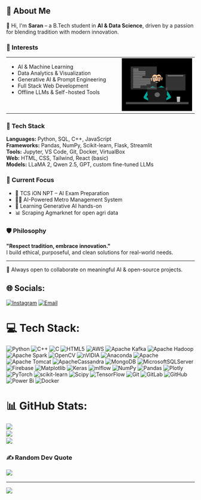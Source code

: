 ## 💫 About Me

👋 Hi, I'm **Saran** – a B.Tech student in **AI & Data Science**, driven by a passion for blending tradition with modern innovation.  


<h3>🧠 Interests</h3>

<table>
  <tr>
    <td valign="top" width="60%">
      <ul>
        <li>AI & Machine Learning</li>
        <li>Data Analytics & Visualization</li>
        <li>Generative AI & Prompt Engineering</li>
        <li>Full Stack Web Development</li>
        <li>Offline LLMs & Self-hosted Tools</li>
      </ul>
    </td>
    <td align="right" width="500%">
      <img src="uidwepg.webp" alt="Developer GIF" width="250"/>
    </td>
  </tr>
</table>


### 🧰 Tech Stack
**Languages:** Python, SQL, C++, JavaScript  
**Frameworks:** Pandas, NumPy, Scikit-learn, Flask, Streamlit  
**Tools:** Jupyter, VS Code, Git, Docker, VirtualBox  
**Web:** HTML, CSS, Tailwind, React (basic)  
**Models:** LLaMA 2, Qwen 2.5, GPT, custom fine-tuned LLMs

### 🚀 Current Focus
- 🧠 TCS iON NPT – AI Exam Preparation  
- 🧑‍💻 AI-Powered Metro Management System  
- 🌱 Learning Generative AI hands-on  
- 📊 Scraping Agmarknet for open agri data

### 🛡 Philosophy
**"Respect tradition, embrace innovation."**  
I build ethical, purposeful, and clean solutions for real-world needs.

---

🤝 Always open to collaborate on meaningful AI & open-source projects.


## 🌐 Socials:
[![Instagram](https://img.shields.io/badge/Instagram-%23E4405F.svg?logo=Instagram&logoColor=white)](https://www.instagram.com/s_a_r_a_n.15?igsh=dDYxeHl5YjVyamMx)
[![Email](https://img.shields.io/badge/Email-D14836?logo=gmail&logoColor=white)](mailto:sarankumarktg@gmail.com)


# 💻 Tech Stack:
![Python](https://img.shields.io/badge/python-3670A0?style=for-the-badge&logo=python&logoColor=ffdd54) ![C++](https://img.shields.io/badge/c++-%2300599C.svg?style=for-the-badge&logo=c%2B%2B&logoColor=white) ![C](https://img.shields.io/badge/c-%2300599C.svg?style=for-the-badge&logo=c&logoColor=white) ![HTML5](https://img.shields.io/badge/html5-%23E34F26.svg?style=for-the-badge&logo=html5&logoColor=white) ![AWS](https://img.shields.io/badge/AWS-%23FF9900.svg?style=for-the-badge&logo=amazon-aws&logoColor=white) ![Apache Kafka](https://img.shields.io/badge/Apache%20Kafka-000?style=for-the-badge&logo=apachekafka) ![Apache Hadoop](https://img.shields.io/badge/Apache%20Hadoop-66CCFF?style=for-the-badge&logo=apachehadoop&logoColor=black) ![Apache Spark](https://img.shields.io/badge/Apache%20Spark-FDEE21?style=for-the-badge&logo=apachespark&logoColor=black) ![OpenCV](https://img.shields.io/badge/opencv-%23white.svg?style=for-the-badge&logo=opencv&logoColor=white) ![nVIDIA](https://img.shields.io/badge/cuda-000000.svg?style=for-the-badge&logo=nVIDIA&logoColor=green) ![Anaconda](https://img.shields.io/badge/Anaconda-%2344A833.svg?style=for-the-badge&logo=anaconda&logoColor=white) ![Apache](https://img.shields.io/badge/apache-%23D42029.svg?style=for-the-badge&logo=apache&logoColor=white) ![Apache Tomcat](https://img.shields.io/badge/apache%20tomcat-%23F8DC75.svg?style=for-the-badge&logo=apache-tomcat&logoColor=black) ![ApacheCassandra](https://img.shields.io/badge/cassandra-%231287B1.svg?style=for-the-badge&logo=apache-cassandra&logoColor=white) ![MongoDB](https://img.shields.io/badge/MongoDB-%234ea94b.svg?style=for-the-badge&logo=mongodb&logoColor=white) ![MicrosoftSQLServer](https://img.shields.io/badge/Microsoft%20SQL%20Server-CC2927?style=for-the-badge&logo=microsoft%20sql%20server&logoColor=white) ![Firebase](https://img.shields.io/badge/firebase-a08021?style=for-the-badge&logo=firebase&logoColor=ffcd34) ![Matplotlib](https://img.shields.io/badge/Matplotlib-%23ffffff.svg?style=for-the-badge&logo=Matplotlib&logoColor=black) ![Keras](https://img.shields.io/badge/Keras-%23D00000.svg?style=for-the-badge&logo=Keras&logoColor=white) ![mlflow](https://img.shields.io/badge/mlflow-%23d9ead3.svg?style=for-the-badge&logo=numpy&logoColor=blue) ![NumPy](https://img.shields.io/badge/numpy-%23013243.svg?style=for-the-badge&logo=numpy&logoColor=white) ![Pandas](https://img.shields.io/badge/pandas-%23150458.svg?style=for-the-badge&logo=pandas&logoColor=white) ![Plotly](https://img.shields.io/badge/Plotly-%233F4F75.svg?style=for-the-badge&logo=plotly&logoColor=white) ![PyTorch](https://img.shields.io/badge/PyTorch-%23EE4C2C.svg?style=for-the-badge&logo=PyTorch&logoColor=white) ![scikit-learn](https://img.shields.io/badge/scikit--learn-%23F7931E.svg?style=for-the-badge&logo=scikit-learn&logoColor=white) ![Scipy](https://img.shields.io/badge/SciPy-%230C55A5.svg?style=for-the-badge&logo=scipy&logoColor=%white) ![TensorFlow](https://img.shields.io/badge/TensorFlow-%23FF6F00.svg?style=for-the-badge&logo=TensorFlow&logoColor=white) ![Git](https://img.shields.io/badge/git-%23F05033.svg?style=for-the-badge&logo=git&logoColor=white) ![GitLab](https://img.shields.io/badge/gitlab-%23181717.svg?style=for-the-badge&logo=gitlab&logoColor=white) ![GitHub](https://img.shields.io/badge/github-%23121011.svg?style=for-the-badge&logo=github&logoColor=white) ![Power Bi](https://img.shields.io/badge/power_bi-F2C811?style=for-the-badge&logo=powerbi&logoColor=black) ![Docker](https://img.shields.io/badge/docker-%230db7ed.svg?style=for-the-badge&logo=docker&logoColor=white)
# 📊 GitHub Stats:
![](https://github-readme-stats.vercel.app/api?username=perfectmens&theme=dark&hide_border=false&include_all_commits=false&count_private=false)<br/>
![](https://nirzak-streak-stats.vercel.app/?user=perfectmens&theme=dark&hide_border=false)<br/>
![](https://github-readme-stats.vercel.app/api/top-langs/?username=perfectmens&theme=dark&hide_border=false&include_all_commits=false&count_private=false&layout=compact)

### ✍️ Random Dev Quote
![](https://quotes-github-readme.vercel.app/api?type=horizontal&theme=radical)

---
[![](https://visitcount.itsvg.in/api?id=perfectmens&icon=0&color=0)](https://visitcount.itsvg.in)

<!-- Proudly created with GPRM ( https://gprm.itsvg.in ) -->
